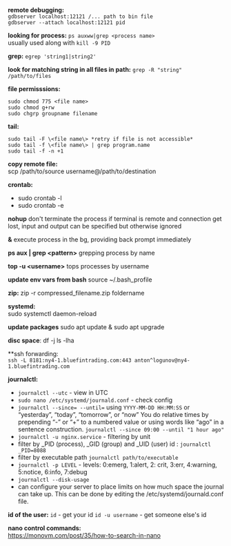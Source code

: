 
**remote debugging:**  
`gdbserver localhost:12121 /... path to bin file`  
`gdbserver --attach localhost:12121 pid`

**looking for process:** `ps auxww|grep <process name>`  
usually used along with `kill -9 PID`

**grep:** `egrep 'string1|string2'`

**look for matching string in all files in path:** `grep -R "string" /path/to/files`

**file permisssions:**  
```
sudo chmod 775 <file name>  
sudo chmod g+rw  
sudo chgrp groupname filename
```

**tail:**  
```
sudo tail -F \<file name\> *retry if file is not accessible*  
sudo tail -f \<file name\> | grep program.name   
sudo tail -f -n +1
```

**copy remote file:**  
scp /path/to/source username@/path/to/destination

**crontab:**
* sudo crontab -l  
* sudo crontab -e

**nohup** don't terminate the process if terminal is remote and connection get lost, input and output can be specified but otherwise ignored

**&** execute process in the bg, providing back prompt immediately

**ps aux | grep \<pattern\>** grepping process by name

**top -u \<username\>** tops processes by username

**update env vars from bash** source ~/.bash_profile 

**zip:** zip -r compressed_filename.zip foldername  

**systemd:**  
sudo systemctl daemon-reload  

**update packages**
sudo apt update & sudo apt upgrade

**disc space**: 
df -j
ls -lha

**ssh forwarding:  
`ssh -L 8181:ny4-1.bluefintrading.com:443 anton^logunov@ny4-1.bluefintrading.com`

**journalctl:**
* `journalctl --utc` - view in UTC
* `sudo nano /etc/systemd/journald.conf` - check config
* `journalctl --since= --until=` using `YYYY-MM-DD HH:MM:SS` or “yesterday”, “today”, “tomorrow”, or “now”
You do relative times by prepending “-” or “+” to a numbered value or using words like “ago” in a sentence construction.
`journalctl --since 09:00 --until "1 hour ago"`
* `journalctl -u nginx.service` - filtering by unit
* filter by _PID (process), _GID (group) and _UID (user) id : `journalctl _PID=8088`
* filter by executable path `journalctl path/to/executable`
* `journalctl -p LEVEL` - levels: 0:emerg, 1:alert, 2: crit, 3:err, 4:warning, 5:notice, 6:info, 7:debug
* `journalctl --disk-usage`
* can configure your server to place limits on how much space the journal can take up. This can be done by editing the /etc/systemd/journald.conf file.

**id of the user:**
`id` - get your id
`id -u username` - get someone else's id

**nano control commands:**  
https://monovm.com/post/35/how-to-search-in-nano
